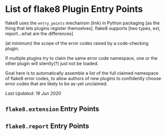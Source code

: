 List of flake8 Plugin Entry Points
==================================

flake8 uses the `entry_points` mechanism (link) in Python packaging
[as the thing that lets plugins register themselves].
flake8 supports [two types, ext, report...what are the differences]



(at minimum) the scope of the error codes raised
by a code-checking plugin.

If multiple plugins try to claim the same error code
namespace, one or the other plugin will silently(?)
just not be loaded.

Goal here is to automatically assemble a list of the
full claimed namespace of flake8 error codes,
to allow authors of new plugins to confidently
choose error codes that are likely to be as-yet unclaimed.

*Last Updated: 19 Jun 2020*

`flake8.extension` Entry Points
-------------------------------




`flake8.report` Entry Points
----------------------------
